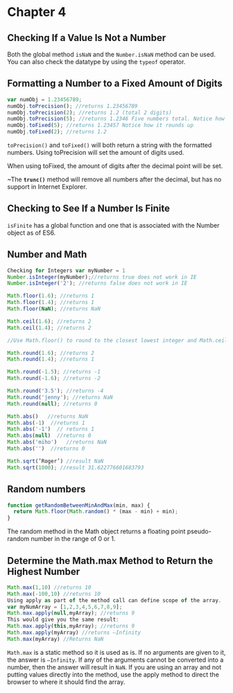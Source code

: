 # Chapter 4

## Checking If a Value Is Not a Number

Both the global method `isNaN` and the `Number.isNaN` method can be used. You can also check the datatype by using
the `typeof` operator.

## Formatting a Number to a Fixed Amount of Digits

```js
var numObj = 1.23456789;
numObj.toPrecision(); //returns 1.23456789
numObj.toPrecision(2); //returns 1.2 (total 2 digits)
numObj.toPrecision(5); //returns 1.2346 Five numbers total. Notice how it is rounded up
numObj.toFixed(5); //returns 1.23457 Notice how it rounds up
numObj.toFixed(2); //returns 1.2
```

`toPrecision()` and `toFixed()` will both return a string with the formatted numbers. Using toPrecision will set the
amount of digits used.

When using toFixed, the amount of digits after the decimal point will be set.

~The **`trunc()`** method will remove all numbers after the decimal, but has no support in Internet Explorer.

## Checking to See If a Number Is Finite

`isFinite` has a global function and one that is associated with the Number object as of ES6.

## Number and Math

```js
Checking for Integers var myNumber = 1
Number.isInteger(myNumber);//returns true does not work in IE
Number.isInteger('2'); //returns false does not work in IE

Math.floor(1.6); //returns 1
Math.floor(1.4); //returns 1
Math.floor(NaN); //returns NaN

Math.ceil(1.6); //returns 2
Math.ceil(1.4); //returns 2

//Use Math.floor() to round to the closest lowest integer and Math.ceil() when rounding to the closest highest integer.

Math.round(1.6); //returns 2
Math.round(1.4); //returns 1

Math.round(-1.5); //returns -1
Math.round(-1.6); //returns -2

Math.round('3.5'); //returns -4
Math.round('jenny'); //returns NaN
Math.round(null); //returns 0

Math.abs()   //returns NaN
Math.abs(-1)  //returns 1
Math.abs('-1')  // returns 1
Math.abs(null)  //returns 0
Math.abs('miho')   //returns NaN
Math.abs('')  //returns 0

Math.sqrt(’Roger’) //result NaN
Math.sqrt(1000); //result 31.622776601683793


```

## Random numbers

```js
function getRandomBetweenMinAndMax(min, max) {
  return Math.floor(Math.random() * (max - min) + min);
}
```

The random method in the Math object returns a floating point pseudo-random number in the range of 0 or 1.

## Determine the Math.max Method to Return the Highest Number

```js
Math.max(1,10) //returns 10
Math.max(-100,10) //returns 10
Using apply as part of the method call can define scope of the array.
var myNumArray = [1,2,3,4,5,6,7,8,9];
Math.max.apply(null,myArray); //returns 9
This would give you the same result:
Math.max.apply(this,myArray); //returns 9
Math.max.apply(myArray) //returns –Infinity
Math.max(myArray) //Returns NaN
```

`Math.max` is a static method so it is used as is. If no arguments are given to it, the answer is `–Infinity`. If any of
the arguments cannot be converted into a number, then the answer will result in `NaN`. If you are using an array and not
putting values directly into the method, use the apply method to direct the browser to where it should find the array.

